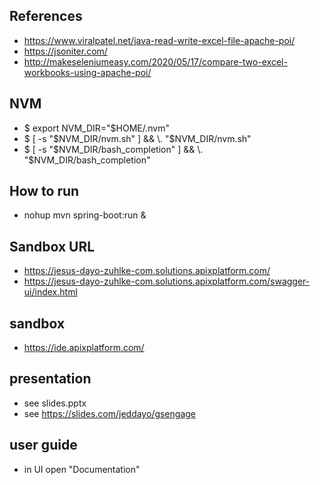 ## References
- https://www.viralpatel.net/java-read-write-excel-file-apache-poi/
- https://jsoniter.com/
- http://makeseleniumeasy.com/2020/05/17/compare-two-excel-workbooks-using-apache-poi/

## NVM
- $ export NVM_DIR="$HOME/.nvm"    
- $ [ -s "$NVM_DIR/nvm.sh" ] && \. "$NVM_DIR/nvm.sh"
- $ [ -s "$NVM_DIR/bash_completion" ] && \. "$NVM_DIR/bash_completion"

## How to run

- nohup mvn spring-boot:run &

## Sandbox URL

- https://jesus-dayo-zuhlke-com.solutions.apixplatform.com/
- https://jesus-dayo-zuhlke-com.solutions.apixplatform.com/swagger-ui/index.html

## sandbox

- https://ide.apixplatform.com/

## presentation

- see slides.pptx
- see https://slides.com/jeddayo/gsengage

## user guide

- in UI open "Documentation"
